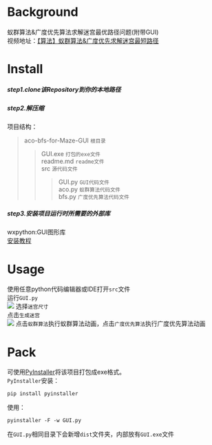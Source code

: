 # Background
蚁群算法&广度优先算法求解迷宫最优路径问题(附带GUI)<br>
视频地址：[【算法】蚁群算法&广度优先求解迷宫最短路径](https://www.bilibili.com/video/BV1gJ411G7Xi)<br>
# Install
##### step1.clone该Repository到你的本地路径
##### step2.解压缩
项目结构：
>aco-bfs-for-Maze-GUI   `根目录`<br>
>>GUI.exe               `打包的exe文件`<br>
>>readme.md             `readme文件`<br>
>>src                   `源代码文件`<br>
>>>GUI.py               `GUI代码文件`<br>
>>>aco.py               `蚁群算法代码文件`<br>
>>>bfs.py               `广度优先算法代码文件`<br>
##### step3.安装项目运行时所需要的外部库
wxpython:GUI图形库<br>
[安装教程](https://www.cnblogs.com/icelee1218/p/8127670.html)<br>
# Usage
使用任意python代码编辑器或IDE打开`src`文件<br>
运行`GUI.py`<br>
![](https://github.com/zifeiyu0531/readme-imgs/raw/master/aco-bfs-for-Maze-GUI/初始界面.png)
选择`迷宫尺寸`<br>
点击`生成迷宫`<br>
![](https://github.com/zifeiyu0531/readme-imgs/blob/master/aco-bfs-for-Maze-GUI/%E7%94%9F%E6%88%90%E8%BF%B7%E5%AE%AB.png)
点击`蚁群算法`执行蚁群算法动画，点击`广度优先算法`执行广度优先算法动画<br>
# Pack
可使用[PyInstaller](http://www.pyinstaller.org/)将该项目打包成exe格式。<br>
`PyInstaller`安装：
```
pip install pyinstaller
```
使用：
```
pyinstaller -F -w GUI.py
```
在`GUI.py`相同目录下会新增`dist`文件夹，内部放有`GUI.exe`文件
